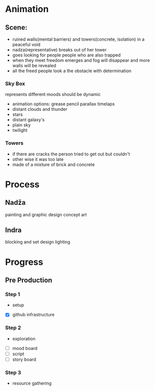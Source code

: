 # Animation
## Scene:
- ruined walls(mental barriers) and towers(concrete, isolation) in a peaceful void
- nadza(representative) breaks out of her tower
- goes looking for people people who are also trapped
- when they meet freedom emerges and fog will disappear and more walls will be revealed
- all the freed people look a the obstacle with determination 

### Sky Box
represents different moods should be dynamic
- animation options:
grease pencil parallax
timelaps
- distant clouds and thunder
- stars
- distant galaxy's
- plain sky
- twilight

### Towers
- if there are cracks the person tried to get out but couldn't
- other wise it was too late
- made of a mixture of brick and concrete

# Process
## Nadža
painting and graphic design
concept art
## Indra
blocking and set design
lighting

# Progress 
 
## Pre Production
### Step 1
- setup
- [x] github infrastructure

### Step 2
- exploration
- [ ]  mood board
- [ ] script 
- [ ] story board

### Step 3
- resource gathering 

 

